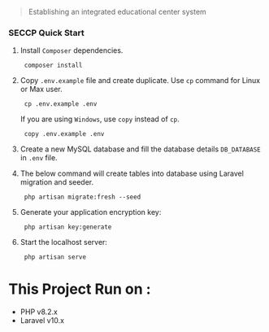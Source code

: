 > Establishing an integrated educational center system

### SECCP Quick Start

1. Install `Composer` dependencies.
   
        composer install


4. Copy `.env.example` file and create duplicate. Use `cp` command for Linux or Max user.

        cp .env.example .env

    If you are using `Windows`, use `copy` instead of `cp`.
   
        copy .env.example .env
   

5. Create a new MySQL database and fill the database details `DB_DATABASE` in `.env` file.


6. The below command will create tables into database using Laravel migration and seeder.

        php artisan migrate:fresh --seed


7. Generate your application encryption key:

        php artisan key:generate


8. Start the localhost server:
    
        php artisan serve


# This Project Run on :  

-  PHP v8.2.x 
-  Laravel v10.x 
